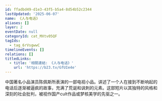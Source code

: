 ```yaml
---
id: ffadbd49-d1e3-43f5-b5a4-8d54b52c2344
lastUpdated: '2025-06-07'
name: 《人与电话》
aliases: []
layer: 2
eventDate: null
categoryId: cat_MXtv05QF
tagIds:
  - tag_6rVsgwwC
timelineEvents: []
relations: []
titledLinks:
  - title: '相關連結: 《人与电话》'
    url: 'https://b23.tv/GfUIe4e'
---
```

中国著名小品演员陈佩斯所表演的一部电视小品。讲述了一个人在接到不断响起的电话后逐渐被逼疯的故事，充满了荒诞和讽刺的元素。这部短片以其独特的风格和深刻的社会批判，被视作国产cult作品或梦核美学的先驱之一。
